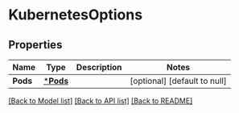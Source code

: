 # KubernetesOptions

## Properties
Name | Type | Description | Notes
------------ | ------------- | ------------- | -------------
**Pods** | [***Pods**](Pods.md) |  | [optional] [default to null]

[[Back to Model list]](../README.md#documentation-for-models) [[Back to API list]](../README.md#documentation-for-api-endpoints) [[Back to README]](../README.md)


